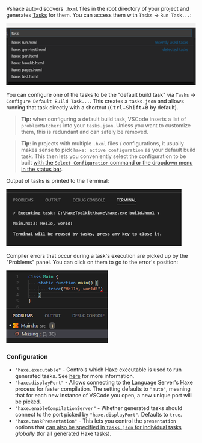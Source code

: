 Vshaxe auto-discovers `.hxml` files in the root directory of your project and generates [Tasks](https://code.visualstudio.com/docs/editor/tasks) for them. You can access them with `Tasks` -> `Run Task...`:

![](images/build-tasks/auto-detected-tasks.png)

You can configure one of the tasks to be the "default build task" via `Tasks` -> `Configure Default Build Task...`. This creates a `tasks.json` and allows running that task directly with a shortcut (<kbd>Ctrl</kbd>+<kbd>Shift</kbd>+<kbd>B</kbd> by default).

> **Tip:** when configuring a default build task, VSCode inserts a list of `problemMatchers` into your `tasks.json`. Unless you want to customize them, this is redundant and can safely be removed.

> **Tip**: in projects with multiple `.hxml` files / configurations, it usually makes sense to pick `haxe: active configuration` as your default build task. This then lets you conveniently select the configuration to be built [with the `Select Configuration` command or the dropdown menu in the status bar](https://github.com/vshaxe/vshaxe/wiki/Commands#haxe-select-configuration).

Output of tasks is printed to the Terminal:

![](images/build-tasks/terminal.png)

Compiler errors that occur during a task's execution are picked up by the "Problems" panel. You can click on them to go to the error's position:

![](images/build-tasks/problems-panel.png)


### Configuration

- `"haxe.executable"` - Controls which Haxe executable is used to run generated tasks. See [here](https://github.com/vshaxe/vshaxe/wiki/Configuration#haxe-executable) for more information.
- `"haxe.displayPort"` - Allows connecting to the Language Server's Haxe process for faster compilation. The setting defaults to `"auto"`, meaning that for each new instance of VSCode you open, a new unique port will be picked.
- `"haxe.enableCompilationServer"` - Whether generated tasks should connect to the port picked by `"haxe.displayPort"`. Defaults to `true`.
- `"haxe.taskPresentation"` - This lets you control the `presentation` options that [can also be specified in `tasks.json` for individual tasks](https://code.visualstudio.com/docs/editor/tasks#_custom-tasks) _globally_ (for all generated Haxe tasks).